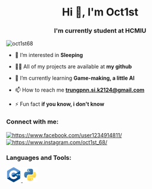 <h1 align="center">Hi 👋, I'm Oct1st</h1>
<h3 align="center">I'm currently student at HCMIU</h3>

<p align="left"> <img src="https://komarev.com/ghpvc/?username=oct1st68&label=Profile%20views&color=0e75b6&style=flat" alt="oct1st68" /> </p>

- 🔭 I’m interested in **Sleeping**

- 👨‍💻 All of my projects are available at **my github**

- 🌱 I’m currently learning **Game-making, a little AI**

- 📫 How to reach me **trungpnn.si.k2124@gmail.com**

- ⚡ Fun fact **if you know, i don't know**

<h3 align="left">Connect with me:</h3>
<p align="left">
<a href="https://fb.com/https://www.facebook.com/user1234914811/" target="blank"><img align="center" src="https://raw.githubusercontent.com/rahuldkjain/github-profile-readme-generator/master/src/images/icons/Social/facebook.svg" alt="https://www.facebook.com/user1234914811/" height="30" width="40" /></a>
<a href="https://instagram.com/https://www.instagram.com/oct1st_68/" target="blank"><img align="center" src="https://raw.githubusercontent.com/rahuldkjain/github-profile-readme-generator/master/src/images/icons/Social/instagram.svg" alt="https://www.instagram.com/oct1st_68/" height="30" width="40" /></a>
</p>

<h3 align="left">Languages and Tools:</h3>
<p align="left"> <a href="https://www.w3schools.com/cpp/" target="_blank" rel="noreferrer"> <img src="https://raw.githubusercontent.com/devicons/devicon/master/icons/cplusplus/cplusplus-original.svg" alt="cplusplus" width="40" height="40"/> </a> <a href="https://www.python.org" target="_blank" rel="noreferrer"> <img src="https://raw.githubusercontent.com/devicons/devicon/master/icons/python/python-original.svg" alt="python" width="40" height="40"/> </a> </p>
